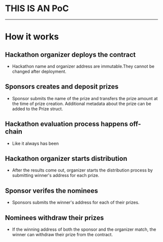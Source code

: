 # THIS IS AN PoC
---

# How it works

## Hackathon organizer deploys the contract
- Hackathon name and organizer address are immutable.They cannot be changed after deployment.

## Sponsors creates and deposit prizes 
- Sponsor submits the name of the prize and transfers the prize amount at the time of prize creation. Additional metadata about the prize can be added to the Prize struct.

## Hackathon evaluation process happens off-chain
- Like it always has been

## Hackathon organizer starts distribution
- After the results come out, organizer starts the distribution process by submitting winner's address for each prize.

## Sponsor verifes the nominees
- Sponsors submits the winner's address for each of their prizes.

## Nominees withdraw their prizes
- If the winning address of both the sponsor and the organizer match, the winner can withdraw their prize from the contract.

